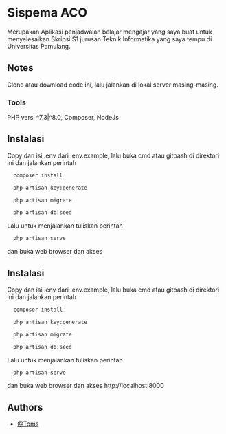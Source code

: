 
# Sispema ACO

Merupakan Aplikasi penjadwalan belajar mengajar yang saya buat untuk menyelesaikan Skripsi S1 jurusan Teknik Informatika yang saya tempu di Universitas Pamulang.




## Notes

Clone atau download code ini, lalu jalankan di lokal server masing-masing.

### Tools

PHP versi ^7.3|^8.0, Composer, NodeJs

## Instalasi

Copy dan isi .env dari .env.example, lalu buka cmd atau gitbash di direktori ini dan jalankan perintah

```bash
  composer install
```
```bash
  php artisan key:generate
```
```bash
  php artisan migrate
```
```bash
  php artisan db:seed
```

Lalu untuk menjalankan tuliskan perintah
```bash
  php artisan serve
```
dan buka web browser dan akses 
## Instalasi

Copy dan isi .env dari .env.example, lalu buka cmd atau gitbash di direktori ini dan jalankan perintah

```bash
  composer install
```
```bash
  php artisan key:generate
```
```bash
  php artisan migrate
```
```bash
  php artisan db:seed
```

Lalu untuk menjalankan tuliskan perintah
```bash
  php artisan serve
```
dan buka web browser dan akses http://localhost:8000
## Authors

- [@Toms](https://github.com/tommygz8387/)

